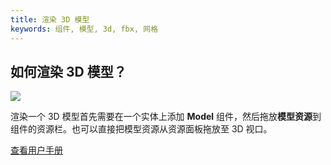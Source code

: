 ```yaml
---
title: 渲染 3D 模型
keywords: 组件, 模型, 3d, fbx, 网格
---
```


## 如何渲染 3D 模型？

<img src="https://s3-eu-west-1.amazonaws.com/static.playcanvas.com/instructions/new_model.gif"/>

渲染一个 3D 模型首先需要在一个实体上添加 **Model** 组件，然后拖放**模型资源**到组件的资源栏。也可以直接把模型资源从资源面板拖放至 3D 视口。

<a class="docs" href="http://developer.playcanvas.com/en/user-manual/packs/components/model/" target="_blank">查看用户手册</a>

